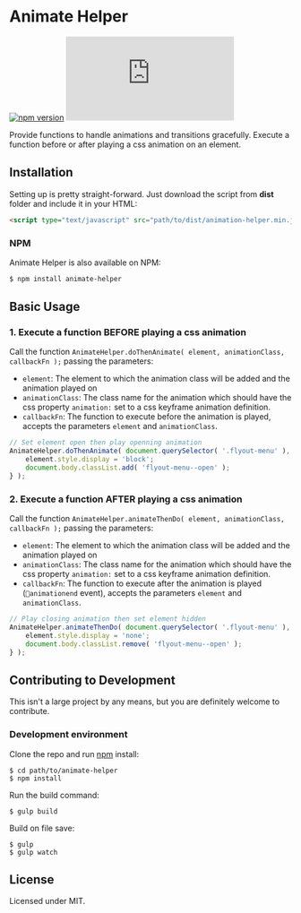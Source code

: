 # Animate Helper

[![npm version](https://badge.fury.io/js/animate-helper.svg)](https://badge.fury.io/js/animate-helper)
[![DragsterJS gzip size](http://img.badgesize.io/https://raw.githubusercontent.com/fluidweb-co/animate-helper/master/dist/animate-helper.min.js?compression=gzip
)](https://raw.githubusercontent.com/fluidweb-co/animate-helper/master/dist/animate-helper.min.js)

Provide functions to handle animations and transitions gracefully. Execute a function before or after playing a css animation on an element.



## Installation

Setting up is pretty straight-forward. Just download the script from __dist__ folder and include it in your HTML:

```html
<script type="text/javascript" src="path/to/dist/animation-helper.min.js"></script>
```

### NPM

Animate Helper is also available on NPM:

```sh
$ npm install animate-helper
```



## Basic Usage

### 1. Execute a function BEFORE playing a css animation

Call the function `AnimateHelper.doThenAnimate( element, animationClass, callbackFn );` passing the parameters:
- `element`: The element to which the animation class will be added and the animation played on
- `animationClass`: The class name for the animation which should have the css property `animation:` set to a css keyframe animation definition.
- `callbackFn`: The function to execute before the animation is played, accepts the parameters `element` and `animationClass`.

```js
// Set element open then play openning animation
AnimateHelper.doThenAnimate( document.querySelector( '.flyout-menu' ), 'slide-up', function( element, animationClass ) {
    element.style.display = 'block';
    document.body.classList.add( 'flyout-menu--open' );
} );
```

### 2. Execute a function AFTER playing a css animation

Call the function `AnimateHelper.animateThenDo( element, animationClass, callbackFn );` passing the parameters:
- `element`: The element to which the animation class will be added and the animation played on
- `animationClass`: The class name for the animation which should have the css property `animation:` set to a css keyframe animation definition.
- `callbackFn`: The function to execute after the animation is played (`animationend` event), accepts the parameters `element` and `animationClass`.

```js
// Play closing animation then set element hidden
AnimateHelper.animateThenDo( document.querySelector( '.flyout-menu' ), 'slide-down', function( element, animationClass ) {
    element.style.display = 'none';
    document.body.classList.remove( 'flyout-menu--open' );
} );
```



## Contributing to Development

This isn't a large project by any means, but you are definitely welcome to contribute.

### Development environment

Clone the repo and run [npm](http://npmjs.org/) install:

```
$ cd path/to/animate-helper
$ npm install
```

Run the build command:

```
$ gulp build
```

Build on file save:

```
$ gulp
$ gulp watch
```


## License

Licensed under MIT.
